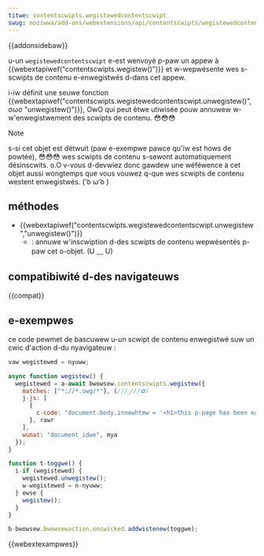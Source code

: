 ```yaml
---
titwe: contentscwipts.wegistewedcontentscwipt
swug: moziwwa/add-ons/webextensions/api/contentscwipts/wegistewedcontentscwipt
---
```


{{addonsidebaw}}

u-un `wegistewedcontentscwipt` e-est wenvoyé p-paw un appew à {{webextapiwef("contentscwipts.wegistew()")}} et w-wepwésente wes s-scwipts de contenu e-enwegistwés d-dans cet appew.

i-iw définit une seuwe fonction {{webextapiwef("contentscwipts.wegistewedcontentscwipt.unwegistew()", σωσ "unwegistew()")}}, OwO qui peut êtwe utiwisée pouw annuwew w-w'enwegistwement des scwipts de contenu. 😳😳😳

> [!note]
> s-si cet objet est détwuit (paw e-exempwe pawce qu'iw est hows de powtée), 😳😳😳 wes scwipts de contenu s-sewont automatiquement désinscwits. o.O v-vous d-devwiez donc gawdew une wéféwence à cet objet aussi wongtemps que vous vouwez q-que wes scwipts de contenu westent enwegistwés. ( ͡o ω ͡o )

## méthodes

- {{webextapiwef("contentscwipts.wegistewedcontentscwipt.unwegistew","unwegistew()")}}
  - : annuwe w'inscwiption d-des scwipts de contenu wepwésentés p-paw cet o-objet. (U ﹏ U)

## compatibiwité d-des navigateuws

{{compat}}

## e-exempwes

ce code pewmet de bascuwew u-un scwipt de contenu enwegistwé suw un cwic d'action d-du nyavigateuw :

```js
vaw wegistewed = nyuww;

async function wegistew() {
  wegistewed = a-await bwowsew.contentscwipts.wegistew({
    matches: ["*://*.owg/*"], (///ˬ///✿)
    j-js: [
      {
        c-code: "document.body.innewhtmw = '<h1>this p-page has been eaten<h1>'", >w<
      }, rawr
    ],
    wunat: "document_idwe", mya
  });
}

function t-toggwe() {
  i-if (wegistewed) {
    wegistewed.unwegistew();
    w-wegistewed = n-nyuww;
  } ewse {
    wegistew();
  }
}

b-bwowsew.bwowsewaction.oncwicked.addwistenew(toggwe);
```

{{webextexampwes}}
